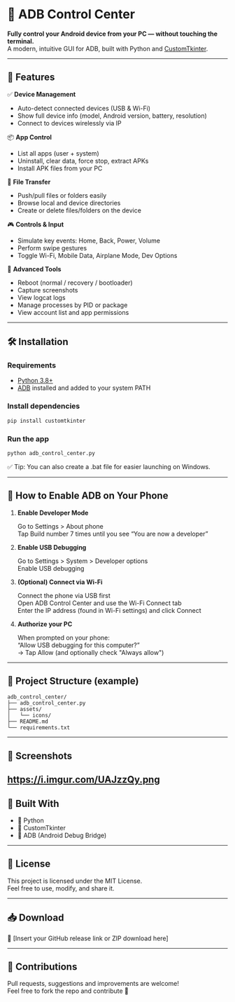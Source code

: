 # 📱 ADB Control Center

**Fully control your Android device from your PC — without touching the terminal.**  
A modern, intuitive GUI for ADB, built with Python and [CustomTkinter](https://github.com/TomSchimansky/CustomTkinter).

---

## 🚀 Features

✅ **Device Management**
- Auto-detect connected devices (USB & Wi-Fi)
- Show full device info (model, Android version, battery, resolution)
- Connect to devices wirelessly via IP

📦 **App Control**
- List all apps (user + system)
- Uninstall, clear data, force stop, extract APKs
- Install APK files from your PC

📁 **File Transfer**
- Push/pull files or folders easily
- Browse local and device directories
- Create or delete files/folders on the device

🎮 **Controls & Input**
- Simulate key events: Home, Back, Power, Volume
- Perform swipe gestures
- Toggle Wi-Fi, Mobile Data, Airplane Mode, Dev Options

🧠 **Advanced Tools**
- Reboot (normal / recovery / bootloader)
- Capture screenshots
- View logcat logs
- Manage processes by PID or package
- View account list and app permissions

---

## 🛠 Installation

### Requirements

- [Python 3.8+](https://www.python.org/downloads/)
- [ADB](https://developer.android.com/studio/releases/platform-tools) installed and added to your system PATH

### Install dependencies

```bash
pip install customtkinter
```

### Run the app

```bash
python adb_control_center.py
```

✅ Tip: You can also create a .bat file for easier launching on Windows.

---

## 📱 How to Enable ADB on Your Phone

1. **Enable Developer Mode**

    Go to Settings > About phone  
    Tap Build number 7 times until you see “You are now a developer”

2. **Enable USB Debugging**

    Go to Settings > System > Developer options  
    Enable USB debugging

3. **(Optional) Connect via Wi-Fi**

    Connect the phone via USB first  
    Open ADB Control Center and use the Wi-Fi Connect tab  
    Enter the IP address (found in Wi-Fi settings) and click Connect

4. **Authorize your PC**

    When prompted on your phone:  
    “Allow USB debugging for this computer?”  
    → Tap Allow (and optionally check "Always allow")

---

## 📁 Project Structure (example)

```
adb_control_center/
├── adb_control_center.py
├── assets/
│   └── icons/
├── README.md
└── requirements.txt
```

---

## 📸 Screenshots

[https://i.imgur.com/UAJzzQy.png
](https://imgur.com/a/aRr6zv2)
---

## 🧩 Built With

- 🐍 Python
- 🎨 CustomTkinter
- 📡 ADB (Android Debug Bridge)

---

## 📃 License

This project is licensed under the MIT License.  
Feel free to use, modify, and share it.

---

## 📥 Download

🔗 [Insert your GitHub release link or ZIP download here]

---

## 🙌 Contributions

Pull requests, suggestions and improvements are welcome!  
Feel free to fork the repo and contribute 🤝

